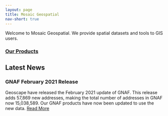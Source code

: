 ```yaml
---
layout: page
title: Mosaic Geospatial
nav-short: true
---
```

Welcome to Mosaic Geospatial. We provide spatial datasets and tools to GIS users.

### [Our Products](/products)

## Latest News

### GNAF February 2021 Release
Geoscape have released the February 2021 update of GNAF. This release adds 57,869 new addresses, making the total number of addresses in GNAF now 15,038,589. Our GNAF products have now been updated to use the new data. [Read More](/2021-02-22-gnaf-locator-february-2021/)
